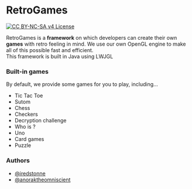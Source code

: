 # RetroGames
[![CC BY-NC-SA v4 License](https://img.shields.io/badge/License-CC%20BY%20NC%20SA%20v4-yellow.svg)](https://creativecommons.org/licenses/by-nc-sa/4.0/)

RetroGames is a **framework** on which developers can create their own **games** with retro feeling in mind.
We use our own OpenGL engine to make all of this possible fast and efficient.                                                         
This framework is built in Java using LWJGL

### Built-in games

By default, we provide some games for you to play, including...

- Tic Tac Toe
- Sutom
- Chess
- Checkers
- Decryption challenge
- Who is ?
- Uno
- Card games
- Puzzle

### Authors

- [@iredstonne](https://www.github.com/iredstonne)
- [@anoraktheomniscient](https://github.com/anoraktheomniscient)
